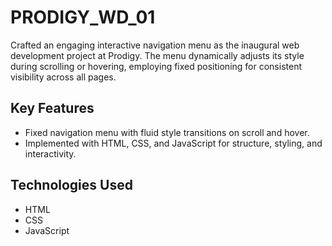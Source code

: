# PRODIGY_WD_01

Crafted an engaging interactive navigation menu as the inaugural web development project at Prodigy. The menu dynamically adjusts its style during scrolling or hovering, employing fixed positioning for consistent visibility across all pages.

## Key Features

- Fixed navigation menu with fluid style transitions on scroll and hover.
- Implemented with HTML, CSS, and JavaScript for structure, styling, and interactivity.

## Technologies Used

- HTML
- CSS
- JavaScript
